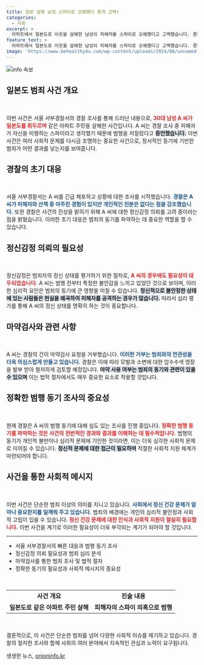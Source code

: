 ```yaml
---
title: 일본 살해 남성 스파이로 오해했다 충격 고백!
categories:
  - 사회
excerpt: >
  아파트에서 일본도로 이웃을 살해한 남성이 피해자를 스파이로 오해했다고 고백했습니다. 경찰은 A 씨의 정신상태와 범행 동기를 면밀히 조사 중입니다. 파란만장한 진실이揭밉니다.
feature_text: >
  아파트에서 일본도로 이웃을 살해한 남성이 피해자를 스파이로 오해했다고 고백했습니다. 경찰은 A 씨의 정신상태와 범행 동기를 면밀히 조사 중입니다. 파란만장한 진실이揭밉니다.
image: 'https://www.behealthy4u.com/wp-content/uploads/2024/06/unnamed-file.png'
---
```


<p><img src="https://www.behealthy4u.com/wp-content/uploads/2024/06/unnamed-file.png" alt="info 속보" /></p>

<h2 data-ke-size="size26">일본도 범죄 사건 개요</h2>

<p data-ke-size="size16">&nbsp;</p>

<p>이번 사건은 서울 서부경찰서의 경찰 조사를 통해 드러난 내용으로, <b><span style="color: #ee2323;">30대 남성 A 씨가 일본도를 휘두르며</span></b> 같은 아파트 주민을 살해한 사건입니다. A 씨는 경찰 조사 중 피해자가 자신을 미행하는 스파이라고 생각했기 때문에 범행을 저질렀다고 <b><span style="background-color: #21538527;">증언했습니다.</span></b> 이번 사건은 여러 사회적 문제를 다시금 조명하는 중요한 사건으로, 정서적인 동기에 기반한 범죄가 어떤 결과를 낳는지를 보여줍니다.</p>

<h2 data-ke-size="size26">경찰의 초기 대응</h2>

<p data-ke-size="size16">&nbsp;</p>

<p>서울 서부경찰서는 A 씨를 긴급 체포하고 상황에 대한 조사를 시작했습니다. <b><span style="color: #1a5490;">경찰은 A 씨가 피해자와 산책 중 마주친 경험이 있지만 개인적인 친분은 없다는 점을 강조했습니다.</span></b> 또한 경찰은 사건의 진상을 밝히기 위해 A 씨에 대한 정신감정 의뢰를 고려 중이라는 점을 밝혔습니다. 이러한 초기 대응은 범죄의 동기를 파악하는 데 중요한 역할을 할 수 있습니다.</p>

<h2 data-ke-size="size26">정신감정 의뢰의 필요성</h2>

<p data-ke-size="size16">&nbsp;</p>

<p>정신감정은 범죄자의 정신 상태를 평가하기 위한 절차로, <b><span style="color: #ee2323;">A 씨의 경우에도 필요성이 대두되었습니다.</span></b> A 씨는 범행 전부터 특정한 불안감을 느끼고 있었던 것으로 보이며, 이러한 심리적 요인은 범죄의 동기에 큰 영향을 미칠 수 있습니다. <b><span style="background-color: #21538527;">정신적으로 불안정한 상태에 있는 사람들은 현실을 왜곡하여 피해자를 공격하는 경우가 많습니다.</span></b> 따라서 심리 평가를 통해 A 씨의 정신 상태를 명확히 하는 것이 중요합니다.</p>

<h2 data-ke-size="size26">마약검사와 관련 사항</h2>

<p data-ke-size="size16">&nbsp;</p>

<p>A 씨는 경찰의 간이 마약검사 요청을 거부했습니다. <b><span style="color: #1a5490;">이러한 거부는 범죄와의 연관성을 더욱 의심스럽게 만들고 있습니다.</span></b> 경찰은 이에 따라 모발과 소변에 대한 압수수색 영장을 발부 받아 철저하게 검토할 예정입니다. <b><span style="background-color: #21538527;">마약 사용 여부는 범죄의 동기와 관련이 있을 수 있으며</span></b> 이는 법적 절차에서도 매우 중요한 요소로 작용할 것입니다.</p>

<h2 data-ke-size="size26">정확한 범행 동기 조사의 중요성</h2>

<p data-ke-size="size16">&nbsp;</p>

<p>현재 경찰은 A 씨의 범행 동기에 대해 심도 있는 조사를 진행 중입니다. <b><span style="color: #ee2323;">정확한 범행 동기를 파악하는 것은 사건의 전반적인 경과와 결과를 이해하는 데 필수적입니다.</span></b> 범행의 동기가 개인적 불만이나 심리적 문제에 기인한 것이라면, 이는 더욱 심각한 사회적 문제로 이어질 수 있습니다. <b><span style="background-color: #21538527;">정신적 문제에 대한 접근이 필요하며</span></b> 적절한 사회적 지원 체계가 마련되어야 합니다.</p>

<h2 data-ke-size="size26">사건을 통한 사회적 메시지</h2>

<p data-ke-size="size16">&nbsp;</p>

<p>이번 사건은 단순한 범죄 이상의 의미를 지니고 있습니다. <b><span style="color: #1a5490;">사회에서 정신 건강 문제가 얼마나 중요한지를 일깨워 주고 있습니다.</span></b> 범죄의 배경에는 개인의 심리적 불안정과 사회적 고립이 있을 수 있습니다. <b><span style="color: #ee2323;">정신 건강 문제에 대한 인식과 사회적 지원이 절실히 필요합니다.</span></b> 이번 사건을 계기로 이러한 필요성이 더욱 부각되는 계기가 되어야 할 것입니다.</p>

<hr>

<ul>
<li>서울 서부경찰서의 빠른 대응과 범행 동기 조사</li>
<li>정신감정 의뢰 필요성과 범죄 심리 분석</li>
<li>마약검사를 통한 범죄 조사 및 법적 절차</li>
<li>정확한 동기의 필요성과 사회적 메시지의 중요성</li>
</ul>

<p data-ke-size="size16">&nbsp;</p>

<table style="width: 100%; border-collapse: collapse;">
<tr>
<td style="text-align: center; height: 17px;"><b>사건 개요</b></td>
<td style="text-align: center; height: 17px;"><b>진술 내용</b></td>
</tr>
<tr>
<td style="text-align: center; height: 17px;"><b>일본도로 같은 아파트 주민 살해</b></td>
<td style="text-align: center; height: 17px;"><b>피해자의 스파이 의혹으로 범행</b></td>
</tr>
</table>

<p data-ke-size="size16">&nbsp;</p>

<p>결론적으로, 이 사건은 단순한 범죄를 넘어 다양한 사회적 이슈를 제기하고 있습니다. 경찰의 철저한 조사와 함께 사회의 여러 분야에서 지속적인 관심과 노력이 요구됩니다.</p>
생생한 뉴스, <a href="https://onioninfo.kr" rel="dofollow">onioninfo.kr</a>


